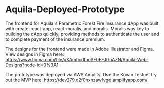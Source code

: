 # Aquila-Deployed-Prototype
The frontend for Aquila's Parametric Forest Fire Insurance dApp was built with create-react-app, react-moralis, and moralis. Moralis was key to building the dApp quickly, 
providing methods to authenticate the user and to complete payment of the insurance premium. 

The designs for the frontend were made in Adobe Illustrator and Figma. View designs in Figma here: 
https://www.figma.com/file/xXAmficdthoSF0FFJ0nAZN/Aquila-Web-Designs?node-id=0%3A1

The prototype was deployed via AWS Amplify. Use the Kovan Testnet try out the MVP here: https://dev279.d2f0hxnzawfvgd.amplifyapp.com/  
